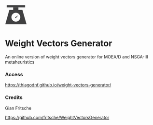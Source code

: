 ![alt tag](https://raw.githubusercontent.com/thiagodnf/weight-vectors-generator/master/images/favicon/android-icon-72x72.png)
# Weight Vectors Generator
An online version of weight vectors generator for MOEA/D and NSGA-III metaheuristics

### Access

https://thiagodnf.github.io/weight-vectors-generator/

### Credits

Gian Fritsche

https://github.com/fritsche/WeightVectorsGenerator
